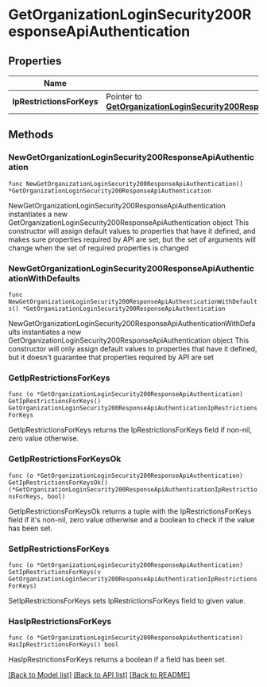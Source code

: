 # GetOrganizationLoginSecurity200ResponseApiAuthentication

## Properties

Name | Type | Description | Notes
------------ | ------------- | ------------- | -------------
**IpRestrictionsForKeys** | Pointer to [**GetOrganizationLoginSecurity200ResponseApiAuthenticationIpRestrictionsForKeys**](GetOrganizationLoginSecurity200ResponseApiAuthenticationIpRestrictionsForKeys.md) |  | [optional] 

## Methods

### NewGetOrganizationLoginSecurity200ResponseApiAuthentication

`func NewGetOrganizationLoginSecurity200ResponseApiAuthentication() *GetOrganizationLoginSecurity200ResponseApiAuthentication`

NewGetOrganizationLoginSecurity200ResponseApiAuthentication instantiates a new GetOrganizationLoginSecurity200ResponseApiAuthentication object
This constructor will assign default values to properties that have it defined,
and makes sure properties required by API are set, but the set of arguments
will change when the set of required properties is changed

### NewGetOrganizationLoginSecurity200ResponseApiAuthenticationWithDefaults

`func NewGetOrganizationLoginSecurity200ResponseApiAuthenticationWithDefaults() *GetOrganizationLoginSecurity200ResponseApiAuthentication`

NewGetOrganizationLoginSecurity200ResponseApiAuthenticationWithDefaults instantiates a new GetOrganizationLoginSecurity200ResponseApiAuthentication object
This constructor will only assign default values to properties that have it defined,
but it doesn't guarantee that properties required by API are set

### GetIpRestrictionsForKeys

`func (o *GetOrganizationLoginSecurity200ResponseApiAuthentication) GetIpRestrictionsForKeys() GetOrganizationLoginSecurity200ResponseApiAuthenticationIpRestrictionsForKeys`

GetIpRestrictionsForKeys returns the IpRestrictionsForKeys field if non-nil, zero value otherwise.

### GetIpRestrictionsForKeysOk

`func (o *GetOrganizationLoginSecurity200ResponseApiAuthentication) GetIpRestrictionsForKeysOk() (*GetOrganizationLoginSecurity200ResponseApiAuthenticationIpRestrictionsForKeys, bool)`

GetIpRestrictionsForKeysOk returns a tuple with the IpRestrictionsForKeys field if it's non-nil, zero value otherwise
and a boolean to check if the value has been set.

### SetIpRestrictionsForKeys

`func (o *GetOrganizationLoginSecurity200ResponseApiAuthentication) SetIpRestrictionsForKeys(v GetOrganizationLoginSecurity200ResponseApiAuthenticationIpRestrictionsForKeys)`

SetIpRestrictionsForKeys sets IpRestrictionsForKeys field to given value.

### HasIpRestrictionsForKeys

`func (o *GetOrganizationLoginSecurity200ResponseApiAuthentication) HasIpRestrictionsForKeys() bool`

HasIpRestrictionsForKeys returns a boolean if a field has been set.


[[Back to Model list]](../README.md#documentation-for-models) [[Back to API list]](../README.md#documentation-for-api-endpoints) [[Back to README]](../README.md)



